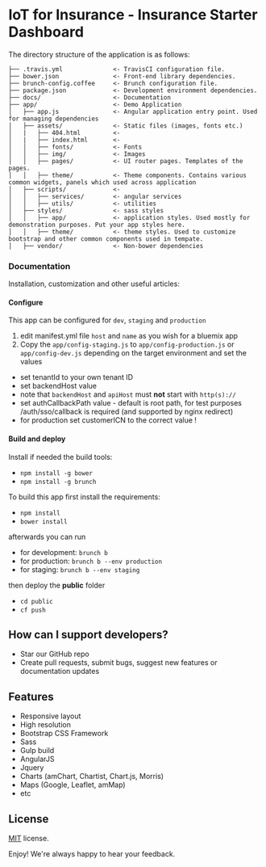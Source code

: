 # IoT for Insurance - Insurance Starter Dashboard


The directory structure of the application is as follows:
```
├── .travis.yml              <- TravisCI configuration file.
├── bower.json               <- Front-end library dependencies.
├── brunch-config.coffee     <- Brunch configuration file.
├── package.json             <- Development environment dependencies.
├── docs/                    <- Documentation
├── app/                     <- Demo Application
│   ├── app.js               <- Angular application entry point. Used for managing dependencies
│   ├── assets/              <- Static files (images, fonts etc.)
│   |   ├── 404.html         <-
│   |   ├── index.html       <-
│   │   ├── fonts/           <- Fonts
│   │   ├── img/             <- Images
│   │   ├── pages/           <- UI router pages. Templates of the pages.
│   │   ├── theme/           <- Theme components. Contains various common widgets, panels which used across application
│   ├── scripts/             <-
│   │   ├── services/        <- angular services
│   │   ├── utils/           <- utilities
│   ├── styles/              <- sass styles
│   │   ├── app/             <- application styles. Used mostly for demonstration purposes. Put your app styles here.
│   │   ├── theme/           <- theme styles. Used to customize bootstrap and other common components used in tempate.
│   ├── vendor/              <- Non-bower dependencies
```




### Documentation
Installation, customization and other useful articles:


#### Configure
This app can be configured for `dev`, `staging` and `production`
1. edit manifest.yml file `host` and `name` as you wish for a bluemix app
2. Copy the `app/config-staging.js` to `app/config-production.js` or `app/config-dev.js` depending on the target environment and set the values
  * set tenantId to your own tenant ID
  * set backendHost value
  * note that `backendHost` and `apiHost` must **not** start with `http(s)://`
  * set authCallbackPath value - default is root path, for test purposes /auth/sso/callback is required (and supported by nginx redirect)
  * for production set customerICN to the correct value !


#### Build and deploy
Install if needed the build tools:
* `npm install -g bower`  
* `npm install -g brunch`

To build this app first install the requirements:
* `npm install`
* `bower install`

afterwards you can run
* for development: `brunch b`
* for production: `brunch b --env production`
* for staging: `brunch b --env staging`

then deploy the **public** folder
* `cd public`
* `cf push`


## How can I support developers?
- Star our GitHub repo
- Create pull requests, submit bugs, suggest new features or documentation updates


## Features
* Responsive layout
* High resolution
* Bootstrap CSS Framework
* Sass
* Gulp build
* AngularJS
* Jquery
* Charts (amChart, Chartist, Chart.js, Morris)
* Maps (Google, Leaflet, amMap)
* etc

License
-------------
<a href=/LICENSE target="_blank">MIT</a> license.


Enjoy!
We're always happy to hear your feedback.
